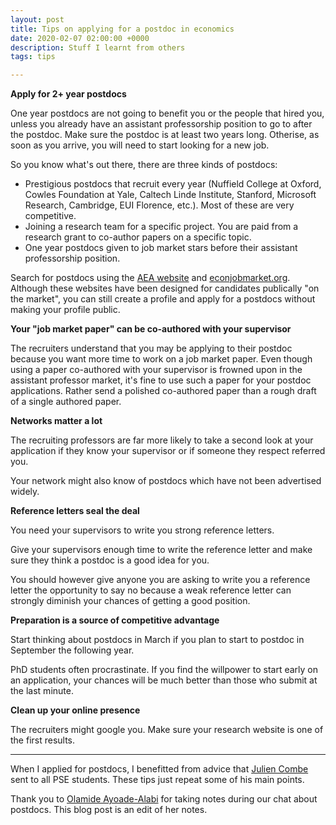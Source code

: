 ```yaml
---
layout: post
title: Tips on applying for a postdoc in economics
date: 2020-02-07 02:00:00 +0000
description: Stuff I learnt from others
tags: tips

---
```


**Apply for 2+ year postdocs**

One year postdocs are not going to benefit you or the people that hired you, unless you already have an assistant professorship position to go to after the postdoc. Make sure the postdoc is at least two years long. Otherise, as soon as you arrive, you will need to start looking for a new job.

So you know what's out there, there are three kinds of postdocs:

* Prestigious postdocs that recruit every year (Nuffield College at Oxford, Cowles Foundation at Yale, Caltech Linde Institute, Stanford, Microsoft Research, Cambridge, EUI Florence, etc.). Most of these are very competitive.
* Joining a research team for a specific project. You are paid from a research grant to co-author papers on a specific topic.
* One year postdocs given to job market stars before their assistant professorship position.

Search for postdocs using the [AEA website](https://www.aeaweb.org/joe/listings) and [econjobmarket.org](https://econjobmarket.org/). Although these websites have been designed for candidates publically "on the market", you can still create a profile and apply for a postdocs without making your profile public. 

**Your "job market paper" can be co-authored with your supervisor**

The recruiters understand that you may be applying to their postdoc because you want more time to work on a job market paper. Even though using a paper co-authored with your supervisor is frowned upon in the assistant professor market, it's fine to use such a paper for your postdoc applications. Rather send a polished co-authored paper than a rough draft of a single authored paper.

**Networks matter a lot**

The recruiting professors are far more likely to take a second look at your application if they know your supervisor or if someone they respect referred you. 

Your network might also know of postdocs which have not been advertised widely.

**Reference letters seal the deal**

You need your supervisors to write you strong reference letters. 

Give your supervisors enough time to write the reference letter and make sure they think a postdoc is a good idea for you. 

You should however give anyone you are asking to write you a reference letter the opportunity to say no because a weak reference letter can strongly diminish your chances of getting a good position.

**Preparation is a source of competitive advantage**

Start thinking about postdocs in March if you plan to start to postdoc in September the following year.

PhD students often procrastinate. If you find the willpower to start early on an application, your chances will be much better than those who submit at the last minute.

**Clean up your online presence**

The recruiters might google you. Make sure your research website is one of the first results.

***

When I applied for postdocs, I benefitted from advice that [Julien Combe](https://sites.google.com/site/combeju/home) sent to all PSE students. These tips just repeat some of his main points.

Thank you to [Olamide Ayoade-Alabi](https://olamideayoade-alabi.com/) for taking notes during our chat about postdocs. This blog post is an edit of her notes.